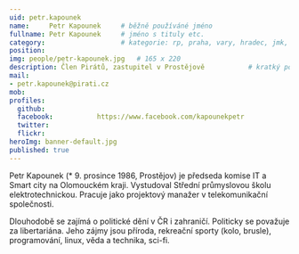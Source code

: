 ```yaml
---
uid: petr.kapounek
name:     Petr Kapounek  	# běžně používáné jméno
fullname: Petr Kapounek  	# jméno s tituly etc.
category:                 	# kategorie: rp, praha, vary, hradec, jmk, senat
position:
img: people/petr-kapounek.jpg   # 165 x 220
description: Člen Pirátů, zastupitel v Prostějově          	# kratký popis, max 160 znaků
mail:
- petr.kapounek@pirati.cz
mob:			  
profiles:
  github:                 
  facebook: 		  https://www.facebook.com/kapounekpetr
  twitter: 		  
  flickr:  		  
heroImg: banner-default.jpg
published: true
---
```

Petr Kapounek (* 9. prosince 1986, Prostějov) je předseda komise IT a Smart city na Olomouckém kraji. Vystudoval Střední průmyslovou školu elektrotechnickou. Pracuje jako projektový manažer v telekomunikační společnosti.

Dlouhodobě se zajímá o politické dění v ČR i zahraničí. Politicky se považuje za libertariána. Jeho zájmy jsou příroda, rekreační sporty (kolo, brusle), programování, linux, věda a technika, sci-fi.

